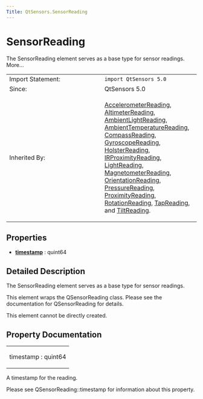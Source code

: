 ```yaml
---
Title: QtSensors.SensorReading
---
```

        
SensorReading
=============

<span class="subtitle"></span>
The SensorReading element serves as a base type for sensor readings. More...

<table>
<colgroup>
<col width="50%" />
<col width="50%" />
</colgroup>
<tbody>
<tr class="odd">
<td>Import Statement:</td>
<td><code>import QtSensors 5.0</code></td>
</tr>
<tr class="even">
<td>Since:</td>
<td>QtSensors 5.0</td>
</tr>
<tr class="odd">
<td>Inherited By:</td>
<td><p><a href="QtSensors.AccelerometerReading.md">AccelerometerReading</a>, <a href="QtSensors.AltimeterReading.md">AltimeterReading</a>, <a href="QtSensors.AmbientLightReading.md">AmbientLightReading</a>, <a href="QtSensors.AmbientTemperatureReading.md">AmbientTemperatureReading</a>, <a href="QtSensors.CompassReading.md">CompassReading</a>, <a href="QtSensors.GyroscopeReading.md">GyroscopeReading</a>, <a href="QtSensors.HolsterReading.md">HolsterReading</a>, <a href="QtSensors.IRProximityReading.md">IRProximityReading</a>, <a href="QtSensors.LightReading.md">LightReading</a>, <a href="QtSensors.MagnetometerReading.md">MagnetometerReading</a>, <a href="QtSensors.OrientationReading.md">OrientationReading</a>, <a href="QtSensors.PressureReading.md">PressureReading</a>, <a href="QtSensors.ProximityReading.md">ProximityReading</a>, <a href="QtSensors.RotationReading.md">RotationReading</a>, <a href="QtSensors.TapReading.md">TapReading</a>, and <a href="QtSensors.TiltReading.md">TiltReading</a>.</p></td>
</tr>
</tbody>
</table>

<span id="properties"></span>
Properties
----------

-   ****[timestamp](#timestamp-prop)**** : quint64

<span id="details"></span>
Detailed Description
--------------------

The SensorReading element serves as a base type for sensor readings.

This element wraps the QSensorReading class. Please see the documentation for QSensorReading for details.

This element cannot be directly created.

Property Documentation
----------------------

<table>
<colgroup>
<col width="100%" />
</colgroup>
<tbody>
<tr class="odd">
<td><p><span id="timestamp-prop"></span><span class="name">timestamp</span> : <span class="type">quint64</span></p></td>
</tr>
</tbody>
</table>

A timestamp for the reading.

Please see QSensorReading::timestamp for information about this property.

